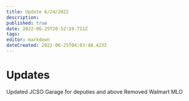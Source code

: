 ```yaml
---
title: Update 6/24/2022
description: 
published: true
date: 2022-06-25T20:52:19.711Z
tags: 
editor: markdown
dateCreated: 2022-06-25T04:03:48.423Z
---
```


# Updates
Updated JCSO Garage for deputies and above
Removed Walmart MLO